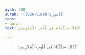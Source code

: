 ```yaml
---
ayah: 200
surah: '[[026-Surah|سورة]]'
tags:
- quran
text: كَذَٰلِكَ سَلَكْنَاهُ فِي قُلُوبِ الْمُجْرِمِينَ

---
```

> كَذَٰلِكَ سَلَكْنَاهُ فِي قُلُوبِ الْمُجْرِمِينَ
